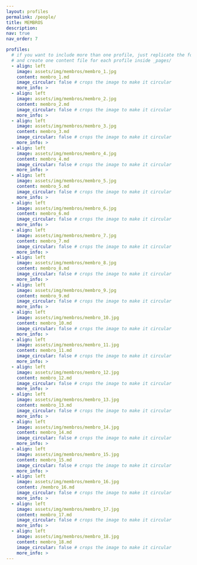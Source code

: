 ```yaml
---
layout: profiles
permalink: /people/
title: MEMBROS
description: 
nav: true
nav_order: 7

profiles:
  # if you want to include more than one profile, just replicate the following block
  # and create one content file for each profile inside _pages/
  - align: left
    image: assets/img/membros/membro_1.jpg
    content: membro_1.md
    image_circular: false # crops the image to make it circular
    more_info: >
  - align: left
    image: assets/img/membros/membro_2.jpg
    content: membro_2.md
    image_circular: false # crops the image to make it circular
    more_info: >
  - align: left
    image: assets/img/membros/membro_3.jpg
    content: membro_3.md
    image_circular: false # crops the image to make it circular
    more_info: >
  - align: left
    image: assets/img/membros/membro_4.jpg
    content: membro_4.md
    image_circular: false # crops the image to make it circular
    more_info: >
  - align: left
    image: assets/img/membros/membro_5.jpg
    content: membro_5.md
    image_circular: false # crops the image to make it circular
    more_info: >
  - align: left
    image: assets/img/membros/membro_6.jpg
    content: membro_6.md
    image_circular: false # crops the image to make it circular
    more_info: >
  - align: left
    image: assets/img/membros/membro_7.jpg
    content: membro_7.md
    image_circular: false # crops the image to make it circular
    more_info: >
  - align: left
    image: assets/img/membros/membro_8.jpg
    content: membro_8.md
    image_circular: false # crops the image to make it circular
    more_info: >
  - align: left
    image: assets/img/membros/membro_9.jpg
    content: membro_9.md
    image_circular: false # crops the image to make it circular
    more_info: >
  - align: left
    image: assets/img/membros/membro_10.jpg
    content: membro_10.md
    image_circular: false # crops the image to make it circular
    more_info: >
  - align: left
    image: assets/img/membros/membro_11.jpg
    content: membro_11.md
    image_circular: false # crops the image to make it circular
    more_info: >
  - align: left
    image: assets/img/membros/membro_12.jpg
    content: membro_12.md
    image_circular: false # crops the image to make it circular
    more_info: >
  - align: left
    image: assets/img/membros/membro_13.jpg
    content: membro_13.md
    image_circular: false # crops the image to make it circular
    more_info: >
  - align: left
    image: assets/img/membros/membro_14.jpg
    content: membro_14.md
    image_circular: false # crops the image to make it circular
    more_info: >
  - align: left
    image: assets/img/membros/membro_15.jpg
    content: membro_15.md
    image_circular: false # crops the image to make it circular
    more_info: >
  - align: left
    image: assets/img/membros/membro_16.jpg
    content: /membro_16.md
    image_circular: false # crops the image to make it circular
    more_info: >
  - align: left
    image: assets/img/membros/membro_17.jpg
    content: membro_17.md
    image_circular: false # crops the image to make it circular
    more_info: >
  - align: left
    image: assets/img/membros/membro_18.jpg
    content: membro_18.md
    image_circular: false # crops the image to make it circular
    more_info: >
---
```

